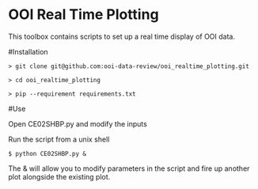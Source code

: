 # OOI Real Time Plotting
This toolbox contains scripts to set up a real time display of OOI data.


#Installation

    > git clone git@github.com:ooi-data-review/ooi_realtime_plotting.git

    > cd ooi_realtime_plotting

    > pip --requirement requirements.txt


#Use

Open CE02SHBP.py and modify the inputs

Run the script from a unix shell

    $ python CE02SHBP.py &

The & will allow you to modify parameters in the script and fire up another plot alongside the existing plot.
